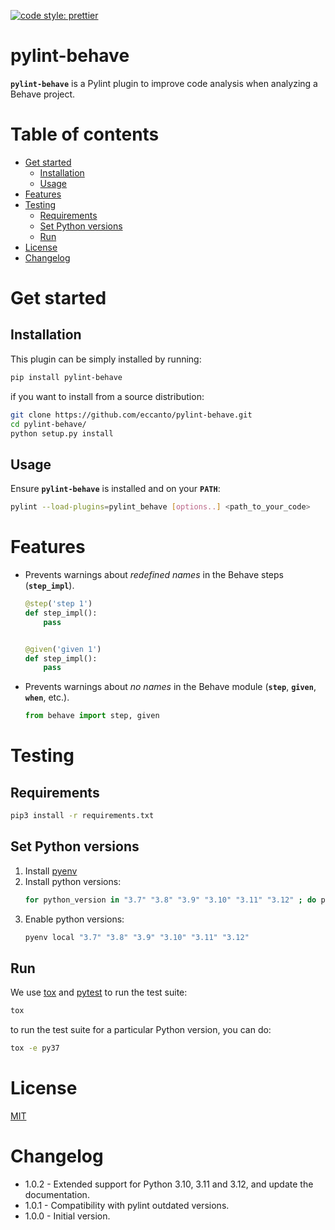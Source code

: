 [![code style: prettier](https://img.shields.io/badge/code_style-prettier-ff69b4.svg?style=flat-square)](https://github.com/prettier/prettier)

# pylint-behave

**`pylint-behave`** is a Pylint plugin to improve code analysis when analyzing a Behave project.

# Table of contents

* [Get started](#get-started)
  * [Installation](#installation)
  * [Usage](#usage)
* [Features](#features)
* [Testing](#testing)
  * [Requirements](#requirements)
  * [Set Python versions](#set-python-versions)
  * [Run](#run)
* [License](#license)
* [Changelog](#changelog)

# Get started

## Installation

This plugin can be simply installed by running:

```bash
pip install pylint-behave
```

if you want to install from a source distribution:

```bash
git clone https://github.com/eccanto/pylint-behave.git
cd pylint-behave/
python setup.py install
```

## Usage

Ensure **`pylint-behave`** is installed and on your **`PATH`**:

```bash
pylint --load-plugins=pylint_behave [options..] <path_to_your_code>
```

# Features

- Prevents warnings about *redefined names* in the Behave steps (**`step_impl`**).
    ```python
    @step('step 1')
    def step_impl():
        pass


    @given('given 1')
    def step_impl():
        pass

    ```

- Prevents warnings about *no names* in the Behave module (**`step`**, **`given`**, **`when`**, etc.).
    ```python
    from behave import step, given
    ```

# Testing

## Requirements

```bash
pip3 install -r requirements.txt
```

## Set Python versions

1. Install [pyenv](https://github.com/pyenv/pyenv)
2. Install python versions:
    ```bash
    for python_version in "3.7" "3.8" "3.9" "3.10" "3.11" "3.12" ; do pyenv install ${python_version}; done
    ```
3. Enable python versions:
    ```bash
    pyenv local "3.7" "3.8" "3.9" "3.10" "3.11" "3.12"
    ```

## Run

We use [tox](https://tox.wiki/en/latest/) and [pytest](https://docs.pytest.org/en/6.2.x) to run the
test suite:

```bash
tox
```

to run the test suite for a particular Python version, you can do:


```bash
tox -e py37
```

# License

[MIT](./LICENSE)

# Changelog

- 1.0.2 - Extended support for Python 3.10, 3.11 and 3.12, and update the documentation.
- 1.0.1 - Compatibility with pylint outdated versions.
- 1.0.0 - Initial version.
